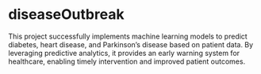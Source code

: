 # diseaseOutbreak
This project successfully implements machine learning models to predict diabetes, heart disease, and Parkinson’s disease based on patient data. By leveraging predictive analytics, it provides an early warning system for healthcare, enabling timely intervention and improved patient outcomes.
